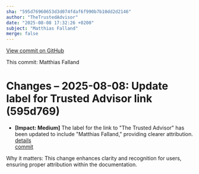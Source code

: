 ```yaml
---
sha: "595d76960653d3d074fdaf6f990b7b10dd2d2146"
author: "TheTrustedAdvisor"
date: "2025-08-08 17:32:26 +0200"
subject: "Matthias Falland"
merge: false
---
```


[View commit on GitHub](https://github.com/TheTrustedAdvisor/FabricAdoptionFramework/commit/595d76960653d3d074fdaf6f990b7b10dd2d2146)

This commit: Matthias Falland

# Changes – 2025-08-08: Update label for Trusted Advisor link (595d769)

- **[Impact: Medium]** The label for the link to "The Trusted Advisor" has been updated to include "Matthias Falland," providing clearer attribution.  
   [details](/docs/about/changes/2025-08-08-matthias-falland)  
   [commit](https://github.com/TheTrustedAdvisor/FabricAdoptionFramework/commit/595d76960653d3d074fdaf6f990b7b10dd2d2146)  

Why it matters: This change enhances clarity and recognition for users, ensuring proper attribution within the documentation.
